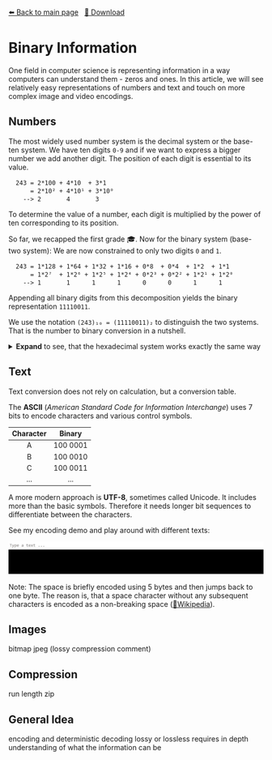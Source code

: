 <!-- Header -->
[⬅️ Back to main page](https://github.com/JonasKoenig/CodeOnMyMind) &nbsp;
[💾 Download](https://minhaskamal.github.io/DownGit/#/home?url=https:%2F%2Fgithub.com%2FJonasKoenig%2FCodeOnMyMind%2Ftree%2Fmaster%2Fprojects%2Fbinary)

# Binary Information

One field in computer science is representing information in a way computers can understand them - zeros and ones. In this article, we will see relatively easy representations of numbers and text and touch on more complex image and video encodings.

## Numbers

The most widely used number system is the decimal system or the base-ten system. We have ten digits `0-9` and if we want to express a bigger number we add another digit. The position of each digit is essential to its value.

```
  243 = 2*100 + 4*10  + 3*1
      = 2*10² + 4*10¹ + 3*10⁰
    --> 2       4       3
```

To determine the value of a number, each digit is multiplied by the power of ten corresponding to its position.

So far, we recapped the first grade 🎓. Now for the binary system (base-two system): We are now constrained to only two digits `0` and `1`.

```
  243 = 1*128 + 1*64 + 1*32 + 1*16 + 0*8  + 0*4  + 1*2  + 1*1
      = 1*2⁷  + 1*2⁶ + 1*2⁵ + 1*2⁴ + 0*2³ + 0*2² + 1*2¹ + 1*2⁰
    --> 1       1      1      1      0      0      1      1
```

Appending all binary digits from this decomposition yields the binary representation `11110011`.

We use the notation `(243)₁₀ = (11110011)₂` to distinguish the two systems. That is the number to binary conversion in a nutshell.

<details>
  <summary><b>Expand</b> to see, that the hexadecimal system works exactly the same way</summary>

  We need 16 digits, so we keep `0-9` and add `A = 10`, `B = 11`, `C = 12`, `D = 13`, `E = 14` and `F = 15`.

  ```
    243 = 15*16  + 3*1
        = 15*16¹ + 3*16⁰
        =  F*16¹ + 3*16⁰
      -->  F       3
  ```

  So `(243)₁₀ = (F3)₁₆`.

</details>

## Text

Text conversion does not rely on calculation, but a conversion table.

The **ASCII** (*American Standard Code for Information Interchange*) uses 7 bits to encode characters and various control symbols.

| Character | Binary   |
|:---------:|:--------:|
| A         | 100 0001 |
| B         | 100 0010 |
| C         | 100 0011 |
| ...       | ...      |

A more modern approach is **UTF-8**, sometimes called Unicode. It includes more than the basic symbols. Therefore it needs longer bit sequences to differentiate between the characters.

See my encoding demo and play around with different texts:

![GIF of text encoding demo](text/demo.gif)

Note: The space is briefly encoded using 5 bytes and then jumps back to one byte. The reason is, that a space character without any subsequent characters is encoded as a non-breaking space ([🔗Wikipedia](https://en.wikipedia.org/wiki/Non-breaking_space)).


## Images

bitmap
jpeg (lossy compression comment)

## Compression

run length
zip

## General Idea

encoding and deterministic decoding
lossy or lossless
requires in depth understanding of what the information can be

